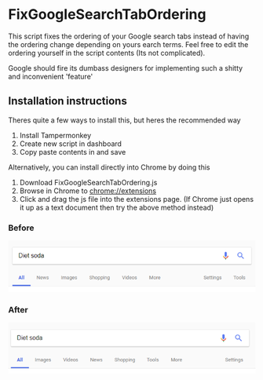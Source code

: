 # FixGoogleSearchTabOrdering
This script fixes the ordering of your Google search tabs instead of having the ordering change depending on yours earch terms. Feel free to edit the ordering yourself in the script contents (Its not complicated).

Google should fire its dumbass designers for implementing such a shitty and inconvenient 'feature'

## Installation instructions

Theres quite a few ways to install this, but heres the recommended way
1) Install Tampermonkey
2) Create new script in dashboard
3) Copy paste contents in and save

Alternatively, you can install directly into Chrome by doing this
1) Download FixGoogleSearchTabOrdering.js 
2) Browse in Chrome to [chrome://extensions](chrome://extensions)
3) Click and drag the js file into the extensions page. (If Chrome just opens it up as a text document then try the above method instead)

### Before
<img src="before.PNG"/>

### After 
<img src="after.PNG"/>
